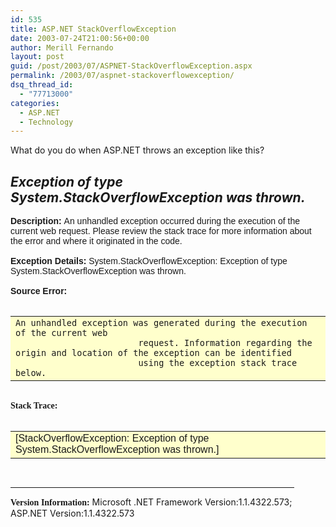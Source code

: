 ```yaml
---
id: 535
title: ASP.NET StackOverflowException
date: 2003-07-24T21:00:56+00:00
author: Merill Fernando
layout: post
guid: /post/2003/07/ASPNET-StackOverflowException.aspx
permalink: /2003/07/aspnet-stackoverflowexception/
dsq_thread_id:
  - "77713000"
categories:
  - ASP.NET
  - Technology
---
```

<body xmlns="http://www.w3.org/1999/xhtml">
    <p>
        What do you do when&#160;ASP.NET throws an exception like this? 
    </p>
    <h2><i>Exception of type System.StackOverflowException was thrown.</i> 
    </h2>
    <p>
        <font face="Arial, Helvetica, Geneva, SunSans-Regular, sans-serif "><b>Description: </b>An
        unhandled exception occurred during the execution of the current web request. Please
        review the stack trace for more information about the error and where it originated
        in the code. 
        <br />
        <br />
        <b>Exception Details: </b>System.StackOverflowException: Exception of type System.StackOverflowException
        was thrown.<br />
        <br />
        <b>Source Error:</b> 
        <br />
        <br />
        <table width="90%" bgcolor="#ffffcc">
            <tbody>
                <tr>
                    <td>
                        <code>An unhandled exception was generated during the execution of the current web
                        request. Information regarding the origin and location of the exception can be identified
                        using the exception stack trace below.</code> 
                    </td>
                </tr>
            </tbody>
        </table>
        <br />
        <b><font face="Verdana">Stack Trace:</font></b> 
        <br />
        <br />
        <table width="90%" bgcolor="#ffffcc">
            <tbody>
                <tr>
                    <td>
                        [StackOverflowException: Exception of type System.StackOverflowException was thrown.]
                        </td>
                </tr>
            </tbody>
        </table>
        <br />
        </font>
    </p>
    <hr width="90%" color="silver" size="1" />
    <p>
        <b><font face="Verdana">Version Information:</font></b>&#160;Microsoft .NET Framework
        Version:1.1.4322.573; ASP.NET Version:1.1.4322.573 
        <!-- 
[StackOverflowException]: Exception of type System.StackOverflowException was thrown.
[HttpUnhandledException]: Exception of type System.Web.HttpUnhandledException was thrown.
   at System.Web.UI.Page.HandleError(Exception e)
   at System.Web.UI.Page.ProcessRequestMain()
   at System.Web.UI.Page.ProcessRequest()
   at System.Web.UI.Page.ProcessRequest(HttpContext context)
   at System.Web.CallHandlerExecutionStep.System.Web.HttpApplication+IExecutionStep.Execute()
   at System.Web.HttpApplication.ExecuteStep(IExecutionStep step, Boolean& completedSynchronously)
-->
    </p>
</body>